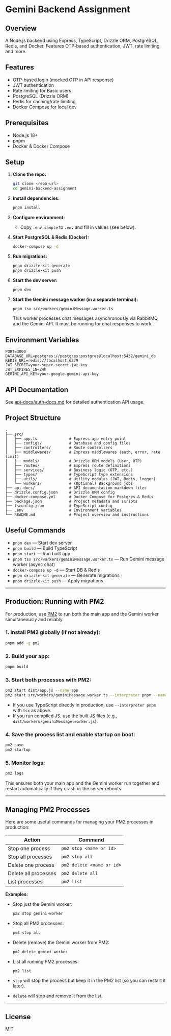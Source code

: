 # Gemini Backend Assignment

## Overview
A Node.js backend using Express, TypeScript, Drizzle ORM, PostgreSQL, Redis, and Docker. Features OTP-based authentication, JWT, rate limiting, and more.

## Features
- OTP-based login (mocked OTP in API response)
- JWT authentication
- Rate limiting for Basic users
- PostgreSQL (Drizzle ORM)
- Redis for caching/rate limiting
- Docker Compose for local dev

## Prerequisites
- Node.js 18+
- pnpm
- Docker & Docker Compose

## Setup
1. **Clone the repo:**
   ```sh
   git clone <repo-url>
   cd gemini-backend-assignment
   ```
2. **Install dependencies:**
   ```sh
   pnpm install
   ```
3. **Configure environment:**
   - Copy `.env.sample` to `.env` and fill in values (see below).

4. **Start PostgreSQL & Redis (Docker):**
   ```sh
   docker-compose up -d
   ```

5. **Run migrations:**
   ```sh
   pnpm drizzle-kit generate
   pnpm drizzle-kit push
   ```

6. **Start the dev server:**
   ```sh
   pnpm dev
   ```

7. **Start the Gemini message worker (in a separate terminal):**
   ```sh
   pnpm tsx src/workers/geminiMessage.worker.ts
   ```
   This worker processes chat messages asynchronously via RabbitMQ and the Gemini API. It must be running for chat responses to work.

## Environment Variables
```
PORT=3000
DATABASE_URL=postgres://postgres:postgres@localhost:5432/gemini_db
REDIS_URL=redis://localhost:6379
JWT_SECRET=your-super-secret-jwt-key
JWT_EXPIRES_IN=24h
GEMINI_API_KEY=your-google-gemini-api-key
```

## API Documentation
See [api-docs/auth-docs.md](api-docs/auth-docs.md) for detailed authentication API usage.

## Project Structure

```
.
├── src/
│   ├── app.ts              # Express app entry point
│   ├── configs/            # Database and config files
│   ├── controllers/        # Route controllers
│   ├── middlewares/        # Express middlewares (auth, error, rate limit)
│   ├── models/             # Drizzle ORM models (User, OTP)
│   ├── routes/             # Express route definitions
│   ├── services/           # Business logic (OTP, etc.)
│   ├── types/              # TypeScript type extensions
│   ├── utils/              # Utility modules (JWT, Redis, logger)
│   └── workers/            # (Optional) Background jobs
├── api-docs/               # API documentation markdown files
├── drizzle.config.json     # Drizzle ORM config
├── docker-compose.yml      # Docker Compose for Postgres & Redis
├── package.json            # Project metadata and scripts
├── tsconfig.json           # TypeScript config
├── .env                    # Environment variables
└── README.md               # Project overview and instructions
```

## Useful Commands
- `pnpm dev` — Start dev server
- `pnpm build` — Build TypeScript
- `pnpm start` — Run built app
- `pnpm tsx src/workers/geminiMessage.worker.ts` — Run Gemini message worker (async chat)
- `docker-compose up -d` — Start DB & Redis
- `pnpm drizzle-kit generate` — Generate migrations
- `pnpm drizzle-kit push` — Apply migrations

---

## Production: Running with PM2

For production, use [PM2](https://pm2.keymetrics.io/) to run both the main app and the Gemini worker simultaneously and reliably.

### 1. Install PM2 globally (if not already):
```sh
pnpm add -g pm2
```

### 2. Build your app:
```sh
pnpm build
```

### 3. Start both processes with PM2:
```sh
pm2 start dist/app.js --name app
pm2 start src/workers/geminiMessage.worker.ts --interpreter pnpm --name gemini-worker
```
- If you use TypeScript directly in production, use `--interpreter pnpm` with `tsx` as above.
- If you run compiled JS, use the built JS files (e.g., `dist/workers/geminiMessage.worker.js`).

### 4. Save the process list and enable startup on boot:
```sh
pm2 save
pm2 startup
```

### 5. Monitor logs:
```sh
pm2 logs
```

This ensures both your main app and the Gemini worker run together and restart automatically if they crash or the server reboots.

---

## Managing PM2 Processes

Here are some useful commands for managing your PM2 processes in production:

| Action                | Command                        |
|-----------------------|--------------------------------|
| Stop one process      | `pm2 stop <name or id>`        |
| Stop all processes    | `pm2 stop all`                 |
| Delete one process    | `pm2 delete <name or id>`      |
| Delete all processes  | `pm2 delete all`               |
| List processes        | `pm2 list`                     |

**Examples:**
- Stop just the Gemini worker:
  ```sh
  pm2 stop gemini-worker
  ```
- Stop all PM2 processes:
  ```sh
  pm2 stop all
  ```
- Delete (remove) the Gemini worker from PM2:
  ```sh
  pm2 delete gemini-worker
  ```
- List all running PM2 processes:
  ```sh
  pm2 list
  ```

- `stop` will stop the process but keep it in the PM2 list (so you can restart it later).
- `delete` will stop and remove it from the list.

---

## License
MIT
